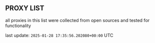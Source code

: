 ## PROXY LIST

all proxies in this list were collected from open sources and tested for functionality

last update: `2025-01-28 17:35:56.202080+00:00` UTC